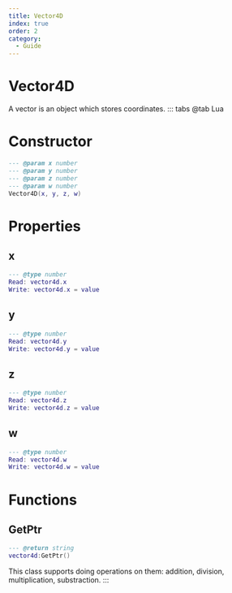 ```yaml
---
title: Vector4D
index: true
order: 2
category:
  - Guide
---
```


# Vector4D
A vector is an object which stores coordinates.
::: tabs
@tab Lua
# Constructor
```lua
--- @param x number
--- @param y number
--- @param z number
--- @param w number
Vector4D(x, y, z, w)
```
# Properties
## x 
```lua
--- @type number
Read: vector4d.x
Write: vector4d.x = value
```
## y 
```lua
--- @type number
Read: vector4d.y
Write: vector4d.y = value
```
## z 
```lua
--- @type number
Read: vector4d.z
Write: vector4d.z = value
```
## w 
```lua
--- @type number
Read: vector4d.w
Write: vector4d.w = value
```
# Functions
## GetPtr
```lua
--- @return string
vector4d:GetPtr()
```
This class supports doing operations on them: addition, division, multiplication, substraction.
:::